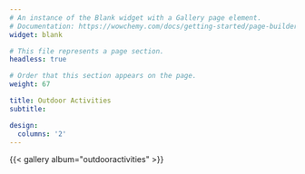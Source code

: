 ```yaml
---
# An instance of the Blank widget with a Gallery page element.
# Documentation: https://wowchemy.com/docs/getting-started/page-builder/
widget: blank

# This file represents a page section.
headless: true

# Order that this section appears on the page.
weight: 67

title: Outdoor Activities 
subtitle:

design:
  columns: '2'
---
```


{{< gallery album="outdooractivities" >}}
